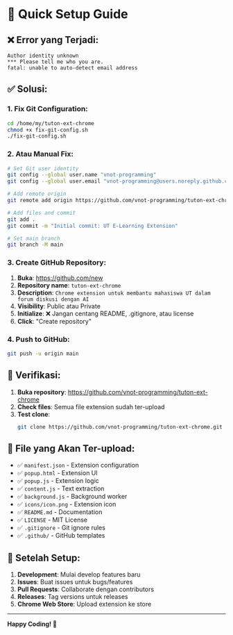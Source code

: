# 🚀 Quick Setup Guide

## ❌ **Error yang Terjadi:**
```
Author identity unknown
*** Please tell me who you are.
fatal: unable to auto-detect email address
```

## ✅ **Solusi:**

### **1. Fix Git Configuration:**
```bash
cd /home/my/tuton-ext-chrome
chmod +x fix-git-config.sh
./fix-git-config.sh
```

### **2. Atau Manual Fix:**
```bash
# Set Git user identity
git config --global user.name "vnot-programming"
git config --global user.email "vnot-programming@users.noreply.github.com"

# Add remote origin
git remote add origin https://github.com/vnot-programming/tuton-ext-chrome.git

# Add files and commit
git add .
git commit -m "Initial commit: UT E-Learning Extension"

# Set main branch
git branch -M main
```

### **3. Create GitHub Repository:**
1. **Buka**: https://github.com/new
2. **Repository name**: `tuton-ext-chrome`
3. **Description**: `Chrome extension untuk membantu mahasiswa UT dalam forum diskusi dengan AI`
4. **Visibility**: Public atau Private
5. **Initialize**: ❌ Jangan centang README, .gitignore, atau license
6. **Click**: "Create repository"

### **4. Push to GitHub:**
```bash
git push -u origin main
```

## 🎯 **Verifikasi:**
1. **Buka repository**: https://github.com/vnot-programming/tuton-ext-chrome
2. **Check files**: Semua file extension sudah ter-upload
3. **Test clone**: 
   ```bash
   git clone https://github.com/vnot-programming/tuton-ext-chrome.git test-clone
   ```

## 📁 **File yang Akan Ter-upload:**
- ✅ `manifest.json` - Extension configuration
- ✅ `popup.html` - Extension UI
- ✅ `popup.js` - Extension logic
- ✅ `content.js` - Text extraction
- ✅ `background.js` - Background worker
- ✅ `icons/icon.png` - Extension icon
- ✅ `README.md` - Documentation
- ✅ `LICENSE` - MIT License
- ✅ `.gitignore` - Git ignore rules
- ✅ `.github/` - GitHub templates

## 🚀 **Setelah Setup:**
1. **Development**: Mulai develop features baru
2. **Issues**: Buat issues untuk bugs/features
3. **Pull Requests**: Collaborate dengan contributors
4. **Releases**: Tag versions untuk releases
5. **Chrome Web Store**: Upload extension ke store

---

**Happy Coding! 🎉**
